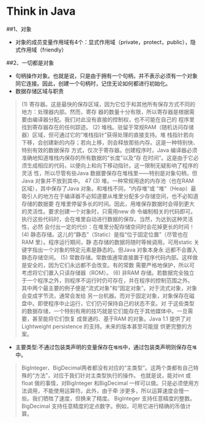 # Think in Java

##1、对象

- 对象的成员变量作用域有4个：显式作用域（private，protect，public），隐式作用域（friendly）

##2、一切都是对象

- 句柄操作对象。也就是说，只是由于拥有一个句柄，并不表示必须有一个对象同它连接。因此，创建一个句柄时，记住无论如何都进行初始化。
- 数据存储区域与职责
>	(1) 寄存器。这是最快的保存区域，因为它位于和其他所有保存方式不同的地方：处理器内部。然而，寄存
	器的数量十分有限，所以寄存器是根据需要由编译器分配。我们对此没有直接的控制权，也不可能在自己的
	程序里找到寄存器存在的任何踪迹。
	(2) 堆栈。驻留于常规RAM（随机访问存储器）区域，但可通过它的“堆栈指针”获得处理的直接支持。堆
	栈指针若向下移，会创建新的内存；若向上移，则会释放那些内存。这是一种特别快、特别有效的数据保存
	方式，仅次于寄存器。创建程序时，Java 编译器必须准确地知道堆栈内保存的所有数据的“长度”以及“存
	在时间”。这是由于它必须生成相应的代码，以便向上和向下移动指针。这一限制无疑影响了程序的灵活
	性，所以尽管有些Java 数据要保存在堆栈里——特别是对象句柄，但Java 对象并不放到其中。
	47
	(3) 堆。一种常规用途的内存池（也在RAM 区域），其中保存了Java 对象。和堆栈不同，“内存堆”或
	“堆”（Heap）最吸引人的地方在于编译器不必知道要从堆里分配多少存储空间，也不必知道存储的数据要
	在堆里停留多长的时间。因此，用堆保存数据时会得到更大的灵活性。要求创建一个对象时，只需用new 命
	令编制相关的代码即可。执行这些代码时，会在堆里自动进行数据的保存。当然，为达到这种灵活性，必然
	会付出一定的代价：在堆里分配存储空间时会花掉更长的时间！
	(4) 静态存储。这儿的“静态”（Static）是指“位于固定位置”（尽管也在RAM 里）。程序运行期间，静
	态存储的数据将随时等候调用。可用static 关键字指出一个对象的特定元素是静态的。但Java 对象本身永
	远都不会置入静态存储空间。
	(5) 常数存储。常数值通常直接置于程序代码内部。这样做是安全的，因为它们永远都不会改变。有的常数
	需要严格地保护，所以可考虑将它们置入只读存储器（ROM）。
	(6) 非RAM 存储。若数据完全独立于一个程序之外，则程序不运行时仍可存在，并在程序的控制范围之外。
	其中两个最主要的例子便是“流式对象”和“固定对象”。对于流式对象，对象会变成字节流，通常会发给
	另一台机器。而对于固定对象，对象保存在磁盘中。即使程序中止运行，它们仍可保持自己的状态不变。对
	于这些类型的数据存储，一个特别有用的技巧就是它们能存在于其他媒体中。一旦需要，甚至能将它们恢复
	成普通的、基于RAM 的对象。Java 1.1 提供了对Lightweight persistence 的支持。未来的版本甚至可能提
	供更完整的方案。
	

- 主要类型:不通过包装类声明的变量保存在`堆栈`中，通过包装类声明则保存在`堆`中。
>BigInteger、BigDecimal两者都没有对应的“主类型”。这两个类都有自己特殊的“方法”，对应于我们针对主类型执行的操作。
也就是说，能对int 或float 做的事情，对BigInteger 和BigDecimal 一样可以做。只是必须使用方法调用，不能使用运算符。此外，由于牵
涉更多，所以运算速度会慢一些。我们牺牲了速度，但换来了精度。
BigInteger 支持任意精度的整数。
BigDecimal 支持任意精度的定点数字。例如，可用它进行精确的币值计算。
